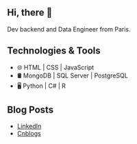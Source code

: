 ## Hi, there 👋

Dev backend and Data Engineer from Paris.

## Technologies & Tools

- 🌐 HTML | CSS | JavaScript 
- 🛢️ MongoDB | SQL Server | PostgreSQL
- 🖥️ Python | C# | R

## Blog Posts 

- [LinkedIn](https://www.linkedin.com/in/yan-lu-0a44b6192/)
- [Cnblogs](https://www.cnblogs.com/softcorns/)
